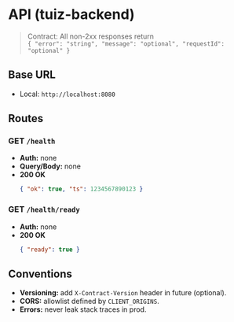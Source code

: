 # API (tuiz-backend)

> Contract: All non-2xx responses return  
> `{ "error": "string", "message": "optional", "requestId": "optional" }`

## Base URL

- Local: `http://localhost:8080`

## Routes

### GET `/health`

- **Auth:** none
- **Query/Body:** none
- **200 OK**
  ```json
  { "ok": true, "ts": 1234567890123 }
  ```

### GET `/health/ready`

- **Auth:** none
- **200 OK**
  ```json
  { "ready": true }
  ```

## Conventions

- **Versioning:** add `X-Contract-Version` header in future (optional).
- **CORS:** allowlist defined by `CLIENT_ORIGINS`.
- **Errors:** never leak stack traces in prod.
